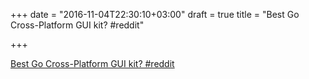+++
date = "2016-11-04T22:30:10+03:00"
draft = true
title = "Best Go Cross-Platform GUI kit?  #reddit"

+++

<p><a href="https://t.co/aTegoGWTyA">Best Go Cross-Platform GUI kit?  #reddit</a></p>
